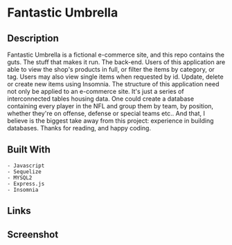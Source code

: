 # Fantastic Umbrella

## Description
Fantastic Umbrella is a fictional e-commerce site, and this repo contains the guts. The stuff that makes it run. The back-end. Users of this application are able to view the shop's products in full, or filter the items by category, or tag. Users may also view single items when requested by id. Update, delete or create new items using Insomnia. The structure of this application need not only be applied to an e-commerce site. It's just a series of interconnected tables housing data. One could create a database containing every player in the NFL and group them by team, by position, whether they're on offense, defense or special teams etc.. And that, I believe is the biggest take away from this project: experience in building databases. Thanks for reading, and happy coding.

## Built With
    - Javascript
    - Sequelize
    - MYSQL2
    - Express.js
    - Insomnia

## Links


## Screenshot